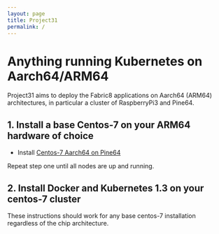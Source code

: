```yaml
---
layout: page
title: Project31
permalink: /
---
```

# Anything running Kubernetes on Aarch64/ARM64

Project31 aims to deploy the Fabric8 applications on Aarch64 (ARM64) architectures, in particular a cluster of RaspberryPi3 and Pine64.

## 1. Install a base Centos-7 on your ARM64 hardware of choice

* Install [Centos-7 Aarch64 on Pine64](/pine64/)

Repeat step one until all nodes are up and running.

## 2. Install Docker and Kubernetes 1.3 on your centos-7 cluster

These instructions should work for any base centos-7 installation regardless of the chip architecture.
